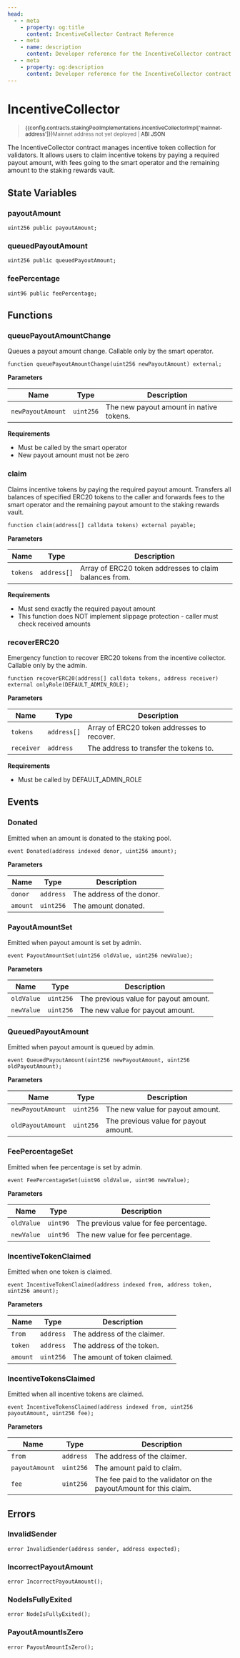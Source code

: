 ```yaml
---
head:
  - - meta
    - property: og:title
      content: IncentiveCollector Contract Reference
  - - meta
    - name: description
      content: Developer reference for the IncentiveCollector contract
  - - meta
    - property: og:description
      content: Developer reference for the IncentiveCollector contract
---
```


<script setup>
  import config from '@berachain/config/constants.json';
</script>

# IncentiveCollector

> <small><span v-if="config.contracts.stakingPoolImplementations.incentiveCollectorImpl['mainnet-address']"><a target="_blank" :href="config.mainnet.dapps.berascan.url + 'address/' + config.contracts.stakingPoolImplementations.incentiveCollectorImpl['mainnet-address']">{{config.contracts.stakingPoolImplementations.incentiveCollectorImpl['mainnet-address']}}</a></span><span v-else>Mainnet address not yet deployed</span><span v-if="config.contracts.stakingPoolImplementations.incentiveCollectorImpl.abi">&nbsp;|&nbsp;<a target="_blank" :href="config.contracts.stakingPoolImplementations.incentiveCollectorImpl.abi">ABI JSON</a></span></small>

The IncentiveCollector contract manages incentive token collection for validators. It allows users to claim incentive tokens by paying a required payout amount, with fees going to the smart operator and the remaining amount to the staking rewards vault.

## State Variables

### payoutAmount

```solidity
uint256 public payoutAmount;
```

### queuedPayoutAmount

```solidity
uint256 public queuedPayoutAmount;
```

### feePercentage

```solidity
uint96 public feePercentage;
```

## Functions

### queuePayoutAmountChange

Queues a payout amount change. Callable only by the smart operator.

```solidity
function queuePayoutAmountChange(uint256 newPayoutAmount) external;
```

**Parameters**

| Name              | Type      | Description                             |
| ----------------- | --------- | --------------------------------------- |
| `newPayoutAmount` | `uint256` | The new payout amount in native tokens. |

**Requirements**

- Must be called by the smart operator
- New payout amount must not be zero

### claim

Claims incentive tokens by paying the required payout amount. Transfers all balances of specified ERC20 tokens to the caller and forwards fees to the smart operator and the remaining payout amount to the staking rewards vault.

```solidity
function claim(address[] calldata tokens) external payable;
```

**Parameters**

| Name     | Type        | Description                                            |
| -------- | ----------- | ------------------------------------------------------ |
| `tokens` | `address[]` | Array of ERC20 token addresses to claim balances from. |

**Requirements**

- Must send exactly the required payout amount
- This function does NOT implement slippage protection - caller must check received amounts

### recoverERC20

Emergency function to recover ERC20 tokens from the incentive collector. Callable only by the admin.

```solidity
function recoverERC20(address[] calldata tokens, address receiver) external onlyRole(DEFAULT_ADMIN_ROLE);
```

**Parameters**

| Name       | Type        | Description                                |
| ---------- | ----------- | ------------------------------------------ |
| `tokens`   | `address[]` | Array of ERC20 token addresses to recover. |
| `receiver` | `address`   | The address to transfer the tokens to.     |

**Requirements**

- Must be called by DEFAULT_ADMIN_ROLE

## Events

### Donated

Emitted when an amount is donated to the staking pool.

```solidity
event Donated(address indexed donor, uint256 amount);
```

**Parameters**

| Name     | Type      | Description               |
| -------- | --------- | ------------------------- |
| `donor`  | `address` | The address of the donor. |
| `amount` | `uint256` | The amount donated.       |

### PayoutAmountSet

Emitted when payout amount is set by admin.

```solidity
event PayoutAmountSet(uint256 oldValue, uint256 newValue);
```

**Parameters**

| Name       | Type      | Description                           |
| ---------- | --------- | ------------------------------------- |
| `oldValue` | `uint256` | The previous value for payout amount. |
| `newValue` | `uint256` | The new value for payout amount.      |

### QueuedPayoutAmount

Emitted when payout amount is queued by admin.

```solidity
event QueuedPayoutAmount(uint256 newPayoutAmount, uint256 oldPayoutAmount);
```

**Parameters**

| Name              | Type      | Description                           |
| ----------------- | --------- | ------------------------------------- |
| `newPayoutAmount` | `uint256` | The new value for payout amount.      |
| `oldPayoutAmount` | `uint256` | The previous value for payout amount. |

### FeePercentageSet

Emitted when fee percentage is set by admin.

```solidity
event FeePercentageSet(uint96 oldValue, uint96 newValue);
```

**Parameters**

| Name       | Type     | Description                            |
| ---------- | -------- | -------------------------------------- |
| `oldValue` | `uint96` | The previous value for fee percentage. |
| `newValue` | `uint96` | The new value for fee percentage.      |

### IncentiveTokenClaimed

Emitted when one token is claimed.

```solidity
event IncentiveTokenClaimed(address indexed from, address token, uint256 amount);
```

**Parameters**

| Name     | Type      | Description                  |
| -------- | --------- | ---------------------------- |
| `from`   | `address` | The address of the claimer.  |
| `token`  | `address` | The address of the token.    |
| `amount` | `uint256` | The amount of token claimed. |

### IncentiveTokensClaimed

Emitted when all incentive tokens are claimed.

```solidity
event IncentiveTokensClaimed(address indexed from, uint256 payoutAmount, uint256 fee);
```

**Parameters**

| Name           | Type      | Description                                                       |
| -------------- | --------- | ----------------------------------------------------------------- |
| `from`         | `address` | The address of the claimer.                                       |
| `payoutAmount` | `uint256` | The amount paid to claim.                                         |
| `fee`          | `uint256` | The fee paid to the validator on the payoutAmount for this claim. |

## Errors

### InvalidSender

```solidity
error InvalidSender(address sender, address expected);
```

### IncorrectPayoutAmount

```solidity
error IncorrectPayoutAmount();
```

### NodeIsFullyExited

```solidity
error NodeIsFullyExited();
```

### PayoutAmountIsZero

```solidity
error PayoutAmountIsZero();
```
